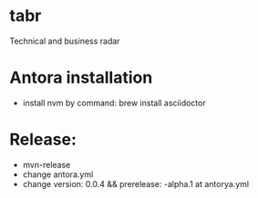 # tabr
Technical and business radar

# Antora installation
* install nvm by command: brew install asciidoctor

# Release:
* mvn-release
* change antora.yml 
* change version: 0.0.4  && prerelease: -alpha.1 at antorya.yml
